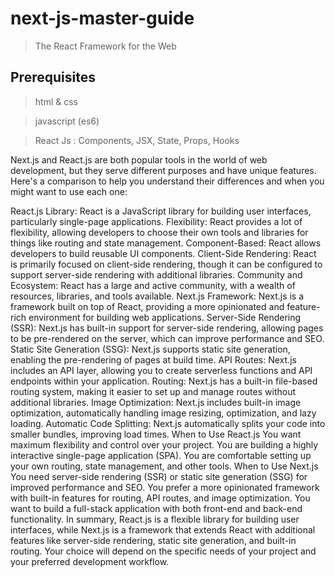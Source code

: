 # next-js-master-guide

> The React Framework for the Web

## Prerequisites

> html & css

> javascript (es6)

> React Js : Components, JSX, State, Props, Hooks 

Next.js and React.js are both popular tools in the world of web development, but they serve different purposes and have unique features. Here's a comparison to help you understand their differences and when you might want to use each one:

React.js
Library: React is a JavaScript library for building user interfaces, particularly single-page applications.
Flexibility: React provides a lot of flexibility, allowing developers to choose their own tools and libraries for things like routing and state management.
Component-Based: React allows developers to build reusable UI components.
Client-Side Rendering: React is primarily focused on client-side rendering, though it can be configured to support server-side rendering with additional libraries.
Community and Ecosystem: React has a large and active community, with a wealth of resources, libraries, and tools available.
Next.js
Framework: Next.js is a framework built on top of React, providing a more opinionated and feature-rich environment for building web applications.
Server-Side Rendering (SSR): Next.js has built-in support for server-side rendering, allowing pages to be pre-rendered on the server, which can improve performance and SEO.
Static Site Generation (SSG): Next.js supports static site generation, enabling the pre-rendering of pages at build time.
API Routes: Next.js includes an API layer, allowing you to create serverless functions and API endpoints within your application.
Routing: Next.js has a built-in file-based routing system, making it easier to set up and manage routes without additional libraries.
Image Optimization: Next.js includes built-in image optimization, automatically handling image resizing, optimization, and lazy loading.
Automatic Code Splitting: Next.js automatically splits your code into smaller bundles, improving load times.
When to Use React.js
You want maximum flexibility and control over your project.
You are building a highly interactive single-page application (SPA).
You are comfortable setting up your own routing, state management, and other tools.
When to Use Next.js
You need server-side rendering (SSR) or static site generation (SSG) for improved performance and SEO.
You prefer a more opinionated framework with built-in features for routing, API routes, and image optimization.
You want to build a full-stack application with both front-end and back-end functionality.
In summary, React.js is a flexible library for building user interfaces, while Next.js is a framework that extends React with additional features like server-side rendering, static site generation, and built-in routing. Your choice will depend on the specific needs of your project and your preferred development workflow.
